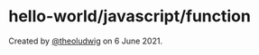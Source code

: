 # hello-world/javascript/function

Created by [@theoludwig](https://github.com/theoludwig) on 6 June 2021.
